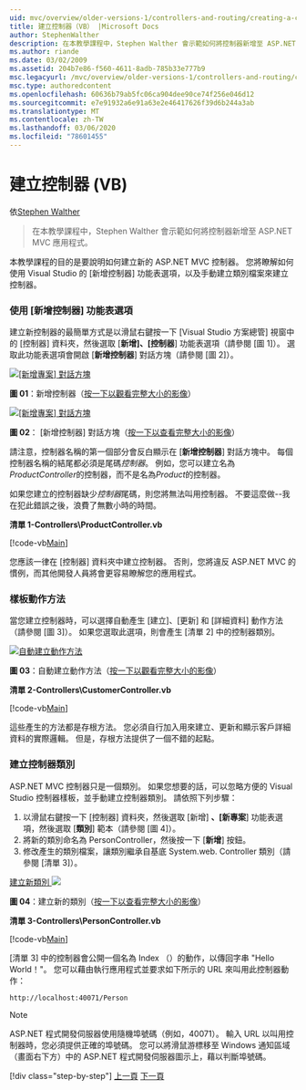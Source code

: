 ```yaml
---
uid: mvc/overview/older-versions-1/controllers-and-routing/creating-a-controller-vb
title: 建立控制器（VB） |Microsoft Docs
author: StephenWalther
description: 在本教學課程中，Stephen Walther 會示範如何將控制器新增至 ASP.NET MVC 應用程式。
ms.author: riande
ms.date: 03/02/2009
ms.assetid: 204b7e86-f560-4611-8adb-785b33e777b9
msc.legacyurl: /mvc/overview/older-versions-1/controllers-and-routing/creating-a-controller-vb
msc.type: authoredcontent
ms.openlocfilehash: 60636b79ab5fc06ca904dee90ce74f256e046d12
ms.sourcegitcommit: e7e91932a6e91a63e2e46417626f39d6b244a3ab
ms.translationtype: MT
ms.contentlocale: zh-TW
ms.lasthandoff: 03/06/2020
ms.locfileid: "78601455"
---
```

# <a name="creating-a-controller-vb"></a>建立控制器 (VB)

依[Stephen Walther](https://github.com/StephenWalther)

> 在本教學課程中，Stephen Walther 會示範如何將控制器新增至 ASP.NET MVC 應用程式。

本教學課程的目的是要說明如何建立新的 ASP.NET MVC 控制器。 您將瞭解如何使用 Visual Studio 的 [新增控制器] 功能表選項，以及手動建立類別檔案來建立控制器。

### <a name="using-the-add-controller-menu-option"></a>使用 [新增控制器] 功能表選項

建立新控制器的最簡單方式是以滑鼠右鍵按一下 [Visual Studio 方案總管] 視窗中的 [控制器] 資料夾，然後選取 [**新增]、[控制器**] 功能表選項（請參閱 [圖 1]）。 選取此功能表選項會開啟 [**新增控制器**] 對話方塊（請參閱 [圖 2]）。

[![[新增專案] 對話方塊](creating-a-controller-vb/_static/image1.jpg)](creating-a-controller-vb/_static/image1.png)

**圖 01**：新增控制器（[按一下以觀看完整大小的影像](creating-a-controller-vb/_static/image2.png)）

[![[新增專案] 對話方塊](creating-a-controller-vb/_static/image2.jpg)](creating-a-controller-vb/_static/image3.png)

**圖 02**： [新增控制器] 對話方塊（[按一下以查看完整大小的影像](creating-a-controller-vb/_static/image4.png)）

請注意，控制器名稱的第一個部分會反白顯示在 [**新增控制器**] 對話方塊中。 每個控制器名稱的結尾都必須是尾碼*控制器*。 例如，您可以建立名為*ProductController*的控制器，而不是名為*Product*的控制器。

如果您建立的控制器缺少*控制器*尾碼，則您將無法叫用控制器。 不要這麼做--我在犯此錯誤之後，浪費了無數小時的時間。

**清單 1-Controllers\ProductController.vb**

[!code-vb[Main](creating-a-controller-vb/samples/sample1.vb)]

您應該一律在 [控制器] 資料夾中建立控制器。 否則，您將違反 ASP.NET MVC 的慣例，而其他開發人員將會更容易瞭解您的應用程式。

### <a name="scaffolding-action-methods"></a>樣板動作方法

當您建立控制器時，可以選擇自動產生 [建立]、[更新] 和 [詳細資料] 動作方法（請參閱 [圖 3]）。 如果您選取此選項，則會產生 [清單 2] 中的控制器類別。

[![自動建立動作方法](creating-a-controller-vb/_static/image3.jpg)](creating-a-controller-vb/_static/image5.png)

**圖 03**：自動建立動作方法（[按一下以觀看完整大小的影像](creating-a-controller-vb/_static/image6.png)）

**清單 2-Controllers\CustomerController.vb**

[!code-vb[Main](creating-a-controller-vb/samples/sample2.vb)]

這些產生的方法都是存根方法。 您必須自行加入用來建立、更新和顯示客戶詳細資料的實際邏輯。 但是，存根方法提供了一個不錯的起點。

### <a name="creating-a-controller-class"></a>建立控制器類別

ASP.NET MVC 控制器只是一個類別。 如果您想要的話，可以忽略方便的 Visual Studio 控制器樣板，並手動建立控制器類別。 請依照下列步驟：

1. 以滑鼠右鍵按一下 [控制器] 資料夾，然後選取 [新增] **、[新專案**] 功能表選項，然後選取 [**類別**] 範本（請參閱 [圖 4]）。
2. 將新的類別命名為 PersonController，然後按一下 [**新增**] 按鈕。
3. 修改產生的類別檔案，讓類別繼承自基底 System.web. Controller 類別（請參閱 [清單 3]）。

[建立新類別 ![](creating-a-controller-vb/_static/image4.jpg)](creating-a-controller-vb/_static/image7.png)

**圖 04**：建立新的類別（[按一下以查看完整大小的影像](creating-a-controller-vb/_static/image8.png)）

**清單 3-Controllers\PersonController.vb**

[!code-vb[Main](creating-a-controller-vb/samples/sample3.vb)]

[清單 3] 中的控制器會公開一個名為 Index （）的動作，以傳回字串 "Hello World！"。 您可以藉由執行應用程式並要求如下所示的 URL 來叫用此控制器動作：

`http://localhost:40071/Person`

> [!NOTE]
> 
> ASP.NET 程式開發伺服器使用隨機埠號碼（例如，40071）。 輸入 URL 以叫用控制器時，您必須提供正確的埠號碼。 您可以將滑鼠游標移至 Windows 通知區域（畫面右下方）中的 ASP.NET 程式開發伺服器圖示上，藉以判斷埠號碼。
> 
> [!div class="step-by-step"]
> [上一頁](adding-dynamic-content-to-a-cached-page-vb.md)
> [下一頁](creating-an-action-vb.md)
